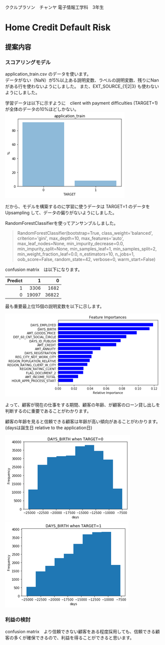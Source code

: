 ククルプラソン　チャンヤ 電子情報工学科　3年生

# Home Credit Default Risk

## 提案内容

### スコアリングモデル

application_train.csv のデータを使います。  
データがない（NaN）が5%以上ある説明変数、ラベルの説明変数、残りにNanがある行を使わないようにしました。
また、EXT_SOURCE_{1|2|3}  も使わないようにしました。

学習データは以下に示すように　client with payment difficulties (TARGET=1)　が全体のデータの10%ほどしかない。
![alt text](img/data_percent.png "data TARGET")

だから、モデルを構築するのに学習に使うデータは TARGET=1 のデータを Upsampling して、データの偏りがないようにしました。

RandomForestClassifierを使ってアンサンブルしました。

>RandomForestClassifier(bootstrap=True, class_weight='balanced',
            criterion='gini', max_depth=10, max_features='auto',
            max_leaf_nodes=None, min_impurity_decrease=0.0,
            min_impurity_split=None, min_samples_leaf=1,
            min_samples_split=2, min_weight_fraction_leaf=0.0,
            n_estimators=10, n_jobs=1, oob_score=False, random_state=42,
            verbose=0, warm_start=False)

confusion matrix　は以下になります。

|  Predict | 1   | 0  |
|--:|--------:| ------:|
| 1 | 3306 | 1682 |
| 0 |  19097| 36822 |

最も重要最上位15個の説明変数を以下に示します。

![alt text](img/feature_importances_best_noext.png "Feature Importances")

よって、顧客が現在の仕事をする期間、顧客の年齢、が顧客のローン貸し出しを判断するのに重要であることがわかります。



顧客の年齢を見ると信頼できる顧客は年齢が高い傾向があることがわかります。
(daysは誕生日 relative to the application日)

![alt text](img/day_0.png "DAYS_BIRTH when TARGET=0")
![alt text](img/day_1.png "DAYS_BIRTH when TARGET=1")

### 利益の検討

confusion matrix　より信頼できない顧客をある程度採用しても、信頼できる顧客の多くが確保できるので、利益を得ることができると思います。
